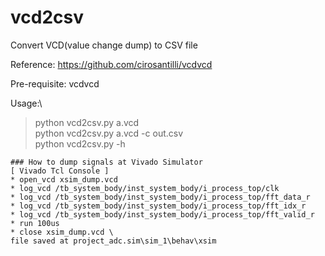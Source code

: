# vcd2csv
Convert VCD(value change dump) to CSV file

Reference: https://github.com/cirosantilli/vcdvcd

Pre-requisite: vcdvcd

Usage:\
> python vcd2csv.py a.vcd\
> python vcd2csv.py a.vcd -c out.csv\
> python vcd2csv.py -h

    ### How to dump signals at Vivado Simulator
    [ Vivado Tcl Console ]
    * open_vcd xsim_dump.vcd
    * log_vcd /tb_system_body/inst_system_body/i_process_top/clk
    * log_vcd /tb_system_body/inst_system_body/i_process_top/fft_data_r
    * log_vcd /tb_system_body/inst_system_body/i_process_top/fft_idx_r
    * log_vcd /tb_system_body/inst_system_body/i_process_top/fft_valid_r
    * run 100us
    * close xsim_dump.vcd \
    file saved at project_adc.sim\sim_1\behav\xsim
        
